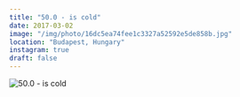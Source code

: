 ```yaml
---
title: "50.0 - is cold"
date: 2017-03-02
image: "/img/photo/16dc5ea74fee1c3327a52592e5de858b.jpg"
location: "Budapest, Hungary"
instagram: true
draft: false
---
```


![50.0 - is cold](/img/photo/16dc5ea74fee1c3327a52592e5de858b.jpg)
